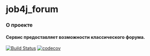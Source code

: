 # job4j_forum

### О проекте
#### Сервис предоставляет возможности классического форума.

[![Build Status](https://travis-ci.com/xocer/job4j_forum.svg?branch=master)](https://travis-ci.com/xocer/job4j_forum)
[![codecov](https://codecov.io/gh/xocer/job4j_forum/branch/master/graph/badge.svg)](https://codecov.io/gh/xocer/job4j_forum)